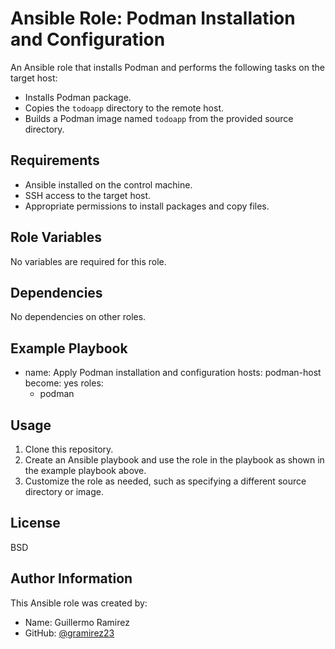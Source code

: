 # Ansible Role: Podman Installation and Configuration

An Ansible role that installs Podman and performs the following tasks on the target host:

- Installs Podman package.
- Copies the `todoapp` directory to the remote host.
- Builds a Podman image named `todoapp` from the provided source directory.

## Requirements

- Ansible installed on the control machine.
- SSH access to the target host.
- Appropriate permissions to install packages and copy files.

## Role Variables

No variables are required for this role.

## Dependencies

No dependencies on other roles.

## Example Playbook

- name: Apply Podman installation and configuration
  hosts: podman-host
  become: yes
  roles:
    - podman

## Usage

1. Clone this repository.
2. Create an Ansible playbook and use the role in the playbook as shown in the example playbook above.
3. Customize the role as needed, such as specifying a different source directory or image.

## License

BSD

## Author Information

This Ansible role was created by:

- Name: Guillermo Ramirez
- GitHub: [@gramirez23](https://github.com/gramirez23)

